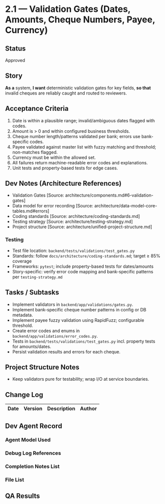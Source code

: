 # 2.1 — Validation Gates (Dates, Amounts, Cheque Numbers, Payee, Currency)

## Status
Approved

## Story
**As a** system,
**I want** deterministic validation gates for key fields,
**so that** invalid cheques are reliably caught and routed to reviewers.

## Acceptance Criteria
1. Date is within a plausible range; invalid/ambiguous dates flagged with codes.
2. Amount is > 0 and within configured business thresholds.
3. Cheque number length/patterns validated per bank; errors use bank-specific codes.
4. Payee validated against master list with fuzzy matching and threshold; non-matches flagged.
5. Currency must be within the allowed set.
6. All failures return machine-readable error codes and explanations.
7. Unit tests and property-based tests for edge cases.

## Dev Notes (Architecture References)
- Validation Gates [Source: architecture/components.md#6-validation-gates]
- Data model for error recording [Source: architecture/data-model-core-tables.md#errors]
- Coding standards [Source: architecture/coding-standards.md]
- Testing strategy [Source: architecture/testing-strategy.md]
- Project structure [Source: architecture/unified-project-structure.md]

### Testing
- Test file location: `backend/tests/validations/test_gates.py`
- Standards: follow `docs/architecture/coding-standards.md`; target ≥ 85% coverage
- Frameworks: `pytest`; include property-based tests for dates/amounts
- Story-specific: verify error code mapping and bank-specific patterns per `testing-strategy.md`

## Tasks / Subtasks
- Implement validators in `backend/app/validations/gates.py`.
- Implement bank-specific cheque number patterns in config or DB metadata.
- Implement payee fuzzy validation using RapidFuzz; configurable threshold.
- Create error codes and enums in `backend/app/validations/error_codes.py`.
- Tests in `backend/tests/validations/test_gates.py` incl. property tests for amounts/dates.
- Persist validation results and errors for each cheque.

## Project Structure Notes
- Keep validators pure for testability; wrap I/O at service boundaries.

## Change Log
| Date | Version | Description | Author |
|------|---------|-------------|--------|

## Dev Agent Record
### Agent Model Used

### Debug Log References

### Completion Notes List

### File List

## QA Results

